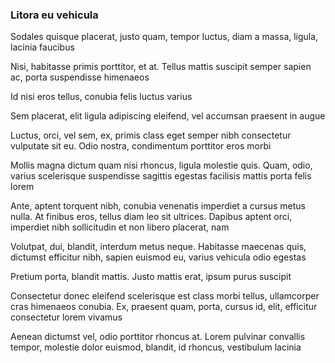 ### Litora eu vehicula

Sodales quisque placerat, justo quam, tempor luctus, diam a massa, ligula, lacinia faucibus

Nisi, habitasse primis porttitor, et at. Tellus mattis suscipit semper sapien ac, porta suspendisse himenaeos

Id nisi eros tellus, conubia felis luctus varius

Sem placerat, elit ligula adipiscing eleifend, vel accumsan praesent in augue

Luctus, orci, vel sem, ex, primis class eget semper nibh consectetur vulputate sit eu. Odio nostra, condimentum porttitor eros morbi

Mollis magna dictum quam nisi rhoncus, ligula molestie quis. Quam, odio, varius scelerisque suspendisse sagittis egestas facilisis mattis porta felis lorem

Ante, aptent torquent nibh, conubia venenatis imperdiet a cursus metus nulla. At finibus eros, tellus diam leo sit ultrices. Dapibus aptent orci, imperdiet nibh sollicitudin et non libero placerat, nam

Volutpat, dui, blandit, interdum metus neque. Habitasse maecenas quis, dictumst efficitur nibh, sapien euismod eu, varius vehicula odio egestas

Pretium porta, blandit mattis. Justo mattis erat, ipsum purus suscipit

Consectetur donec eleifend scelerisque est class morbi tellus, ullamcorper cras himenaeos conubia. Ex, praesent quam, porta, cursus id, elit, efficitur consectetur lorem vivamus

Aenean dictumst vel, odio porttitor rhoncus at. Lorem pulvinar convallis tempor, molestie dolor euismod, blandit, id rhoncus, vestibulum lacinia


